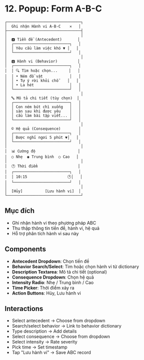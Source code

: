 # 12. Popup: Form A-B-C

```
┌─────────────────────────────────┐
│  Ghi nhận Hành vi A-B-C    ✕   │
├─────────────────────────────────┤
│                                 │
│  🅰️ Tiền đề (Antecedent)       │
│  ┌─────────────────────────┐   │
│  │ Yêu cầu làm việc khó ▼ │   │
│  └─────────────────────────┘   │
│                                 │
│  🅱️ Hành vi (Behavior)         │
│  ┌─────────────────────────┐   │
│  │ 🔍 Tìm hoặc chọn...     │   │
│  │ • Ném đồ vật            │   │
│  │ • Tự ý rời khỏi chỗ    │   │
│  │ • La hét                │   │
│  └─────────────────────────┘   │
│                                 │
│  🔤 Mô tả chi tiết (tùy chọn)  │
│  ┌─────────────────────────┐   │
│  │ Con ném bút chì xuống   │   │
│  │ sàn sau khi được yêu    │   │
│  │ cầu làm bài tập viết... │   │
│  └─────────────────────────┘   │
│                                 │
│  ©️ Hệ quả (Consequence)        │
│  ┌─────────────────────────┐   │
│  │ Được nghỉ ngơi 5 phút ▼│   │
│  └─────────────────────────┘   │
│                                 │
│  📊 Cường độ                   │
│  ○ Nhẹ  ◉ Trung bình  ○ Cao   │
│                                 │
│  🕐 Thời điểm                  │
│  ┌─────────────────────────┐   │
│  │ 10:15                  🕐│   │
│  └─────────────────────────┘   │
│                                 │
│  [Hủy]          [Lưu hành vi]  │
└─────────────────────────────────┘
```

## Mục đích

- Ghi nhận hành vi theo phương pháp ABC
- Thu thập thông tin tiền đề, hành vi, hệ quả
- Hỗ trợ phân tích hành vi sau này

## Components

- **Antecedent Dropdown**: Chọn tiền đề
- **Behavior Search/Select**: Tìm hoặc chọn hành vi từ dictionary
- **Description Textarea**: Mô tả chi tiết (optional)
- **Consequence Dropdown**: Chọn hệ quả
- **Intensity Radio**: Nhẹ / Trung bình / Cao
- **Time Picker**: Thời điểm xảy ra
- **Action Buttons**: Hủy, Lưu hành vi

## Interactions

- Select antecedent → Choose from dropdown
- Search/select behavior → Link to behavior dictionary
- Type description → Add details
- Select consequence → Choose from dropdown
- Select intensity → Rate severity
- Pick time → Set timestamp
- Tap "Lưu hành vi" → Save ABC record
